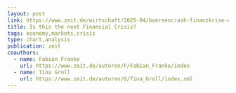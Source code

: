 ```yaml
---
layout: post
link: https://www.zeit.de/wirtschaft/2025-04/boersencrash-finanzkrise-us-zoelle-folgen-aktien
title: Is this the next Financial Crisis?
tags: economy,markets,crisis
type: chart,analysis
publication: zeit
coauthors:
  - name: Fabian Franke
    url: https://www.zeit.de/autoren/F/Fabian_Franke/index
  - name: Tina Groll
    url: https://www.zeit.de/autoren/G/Tina_Groll/index.xml 
---
```

